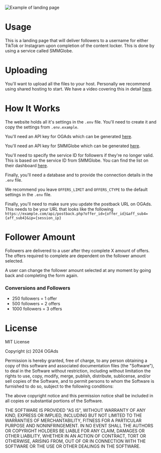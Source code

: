 ![Example of landing page](https://i.imgur.com/cBoKYQy.jpeg)

# Usage
This is a landing page that will deliver followers to a username for either TikTok or Instagram upon completion of the content locker. This is done by using a service called SMMGlobe.

# Uploading
You'll want to upload all the files to your host. Personally we recommend using shared hosting to start. We have a video covering this in detail [here](https://learn.ogads.com/course/2-how-to-make-a-website/watch?video=16).

# How It Works
The website holds all it's settings in the `.env` file. You'll need to create it and copy the settings from `.env.example`.

You'll need an API key for OGAds which can be generated [here](https://members.ogads.com/tools/offer-api).

You'll need an API key for SMMGlobe which can be generated [here](https://smmglobe.com/account).

You'll need to specify the service ID for followers if they're no longer valid. This is based on the service ID from SMMGlobe. You can find the list on their dashboard [here](https://smmglobe.com/services).

Finally, you'll need a database and to provide the connection details in the `.env` file.

We recommend you leave `OFFERS_LIMIT` and `OFFERS_CTYPE` to the default settings in the `.env` file.

Finally, you'll need to make sure you update the postback URL on OGAds. This needs to be your URL that looks like the following `https://example.com/api/postback.php?offer_id={offer_id}&aff_sub4={aff_sub4}&ip={session_ip}`

# Follower Amount
Followers are delivered to a user after they complete X amount of offers. The offers required to complete are dependent on the follower amount selected.

A user can change the follower amount selected at any moment by going back and completing the form again.

### Conversions and Followers
- 250 followers = 1 offer
- 500 followers = 2 offers
- 1000 followers = 3 offers

# License
MIT License

Copyright (c) 2024 OGAds

Permission is hereby granted, free of charge, to any person obtaining a copy
of this software and associated documentation files (the "Software"), to deal
in the Software without restriction, including without limitation the rights
to use, copy, modify, merge, publish, distribute, sublicense, and/or sell
copies of the Software, and to permit persons to whom the Software is
furnished to do so, subject to the following conditions:

The above copyright notice and this permission notice shall be included in all
copies or substantial portions of the Software.

THE SOFTWARE IS PROVIDED "AS IS", WITHOUT WARRANTY OF ANY KIND, EXPRESS OR
IMPLIED, INCLUDING BUT NOT LIMITED TO THE WARRANTIES OF MERCHANTABILITY,
FITNESS FOR A PARTICULAR PURPOSE AND NONINFRINGEMENT. IN NO EVENT SHALL THE
AUTHORS OR COPYRIGHT HOLDERS BE LIABLE FOR ANY CLAIM, DAMAGES OR OTHER
LIABILITY, WHETHER IN AN ACTION OF CONTRACT, TORT OR OTHERWISE, ARISING FROM,
OUT OF OR IN CONNECTION WITH THE SOFTWARE OR THE USE OR OTHER DEALINGS IN THE
SOFTWARE.